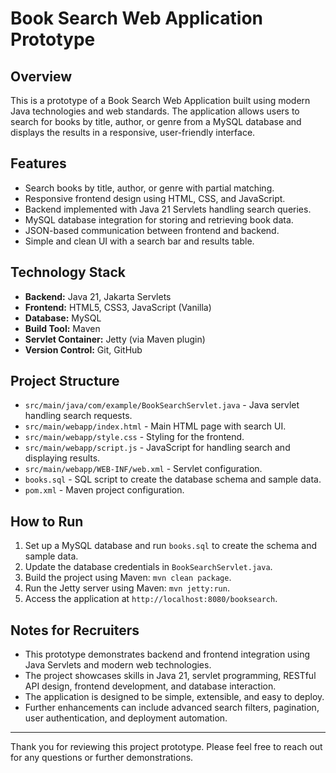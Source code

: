 # Book Search Web Application Prototype

## Overview
This is a prototype of a Book Search Web Application built using modern Java technologies and web standards. The application allows users to search for books by title, author, or genre from a MySQL database and displays the results in a responsive, user-friendly interface.

## Features
- Search books by title, author, or genre with partial matching.
- Responsive frontend design using HTML, CSS, and JavaScript.
- Backend implemented with Java 21 Servlets handling search queries.
- MySQL database integration for storing and retrieving book data.
- JSON-based communication between frontend and backend.
- Simple and clean UI with a search bar and results table.

## Technology Stack
- **Backend:** Java 21, Jakarta Servlets
- **Frontend:** HTML5, CSS3, JavaScript (Vanilla)
- **Database:** MySQL
- **Build Tool:** Maven
- **Servlet Container:** Jetty (via Maven plugin)
- **Version Control:** Git, GitHub

## Project Structure
- `src/main/java/com/example/BookSearchServlet.java` - Java servlet handling search requests.
- `src/main/webapp/index.html` - Main HTML page with search UI.
- `src/main/webapp/style.css` - Styling for the frontend.
- `src/main/webapp/script.js` - JavaScript for handling search and displaying results.
- `src/main/webapp/WEB-INF/web.xml` - Servlet configuration.
- `books.sql` - SQL script to create the database schema and sample data.
- `pom.xml` - Maven project configuration.

## How to Run
1. Set up a MySQL database and run `books.sql` to create the schema and sample data.
2. Update the database credentials in `BookSearchServlet.java`.
3. Build the project using Maven: `mvn clean package`.
4. Run the Jetty server using Maven: `mvn jetty:run`.
5. Access the application at `http://localhost:8080/booksearch`.

## Notes for Recruiters
- This prototype demonstrates backend and frontend integration using Java Servlets and modern web technologies.
- The project showcases skills in Java 21, servlet programming, RESTful API design, frontend development, and database interaction.
- The application is designed to be simple, extensible, and easy to deploy.
- Further enhancements can include advanced search filters, pagination, user authentication, and deployment automation.

---

Thank you for reviewing this project prototype. Please feel free to reach out for any questions or further demonstrations.
